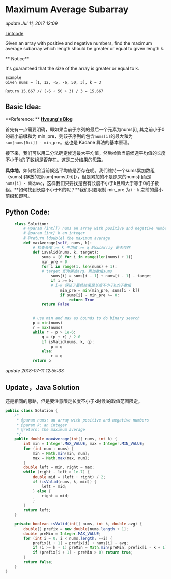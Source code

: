 # Maximum Average Subarray

_update Jul 11, 2017 12:09_

[Lintcode](https://www.lintcode.com/problem/maximum-average-subarray-ii/description)

Given an array with positive and negative numbers, find the maximum average subarray which length should be greater or equal to given length k.

** Notice**

It's guaranteed that the size of the array is greater or equal to k.

```
Example
Given nums = [1, 12, -5, -6, 50, 3], k = 3

Return 15.667 // (-6 + 50 + 3) / 3 = 15.667
```

## Basic Idea:

**Reference: ** [**Hyoung's Blog**](http://blog.hyoung.me/cn/2017/02/binary-search-ii/)

首先有一点需要明确，即如果当前子序列的最后一个元素为nums\[i], 其之前小于0的最小前缀和为 min_pre，则该子序列的包含`nums[i]`的最大和为 `sum[nums[0:i]] - min_pre`。这也是 Kadane 算法的基本原理。

接下来，我们可以用二分法确定候选最大平均值，然后检验当前候选平均值的长度不小于k的子数组是否存在。这是二分结果的思路。

**具体地**，如何检验当前候选平均值是否存在呢。我们维持一个sums累加数组（sums\[i]存放的是sum\[nums\[0:i]]），但是累加的不是原来的nums\[i]而是`nums[i] - 候选avg`，这样我们只要找是否有长度不小于k且和大于等于0的子数组。**如何找到长度不小于K的呢？**我们只要限制 min_pre 为 i - k 之前的最小前缀和即可。

## Python Code:

```python
    class Solution:
        # @param {int[]} nums an array with positive and negative numbers
        # @param {int} k an integer
        # @return {double} the maximum average
        def maxAverage(self, nums, k):
            # 检查长度 >= k 平均值 >= q 的subArray 是否存在
            def isValid(nums, k, target):
                sums = [0 for i in range(len(nums) + 1)]
                min_pre = 0
                for i in range(1, len(nums) + 1):
                # target 即为候选avg，累加数组sums
                    sums[i] = sums[i - 1] + nums[i - 1] - target
                    if i >= k:
                    # i-k 保证了最终结果是长度不小于k的子数组
                        min_pre = min(min_pre, sums[i - k])
                        if sums[i] - min_pre >= 0:
                            return True
                return False


            # use min and max as bounds to do binary search
            p = min(nums)
            r = max(nums)
            while r - p > 1e-6:
                q = (p + r) / 2.0
                if isValid(nums, k, q):
                    p = q
                else:
                    r = q
            return p
```

_update 2018-07-11 12:55:33_

## Update，Java Solution

还是相同的思路，但是要注意限定长度不小于k时候i的取值范围限定。

```java
public class Solution {
    /*
     * @param nums: an array with positive and negative numbers
     * @param k: an integer
     * @return: the maximum average
     */
    public double maxAverage(int[] nums, int k) {
        int min = Integer.MAX_VALUE, max = Integer.MIN_VALUE;
        for (int num : nums) {
            min = Math.min(min, num);
            max = Math.max(max, num);
        }
        double left = min, right = max;
        while (right - left > 1e-7) {
            double mid = (left + right) / 2;
            if (isValid(nums, k, mid)) {
                left = mid;
            } else {
                right = mid;
            }
        }
        return left;
    }

    private boolean isValid(int[] nums, int k, double avg) {
        double[] prefix = new double[nums.length + 1];
        double preMin = Integer.MAX_VALUE;
        for (int i = 0; i < nums.length; ++i) {
            prefix[i + 1] = prefix[i] + nums[i] - avg;
            if (i >= k - 1) preMin = Math.min(preMin, prefix[i - k + 1]);
            if (prefix[i + 1] - preMin > 0) return true;
        }
        return false;
    }
}
```
